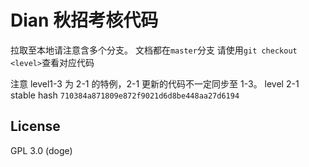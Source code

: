 # Dian 秋招考核代码
拉取至本地请注意含多个分支。
文档都在`master`分支
请使用`git checkout <level>`查看对应代码

注意 level1-3 为 2-1 的特例，2-1 更新的代码不一定同步至 1-3。
level 2-1 stable hash `710384a871809e872f9021d6d8be448aa27d6194`

## License
  GPL 3.0 (doge)
